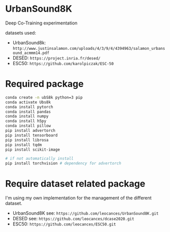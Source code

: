 # UrbanSound8K
Deep Co-Training experimentation

datasets used:
 - UrbanSound8k: `http://www.justinsalamon.com/uploads/4/3/9/4/4394963/salamon_urbansound_acmmm14.pdf`
 - DESED: `https://project.inria.fr/desed/`
 - ESC50: `https://github.com/karolpiczak/ESC-50`


# Required package
```bash
conda create -n ubS8k python=3 pip
conda activate Ubs8k
conda install pytorch
conda install pandas
conda install numpy
conda install h5py
conda install pillow
pip install advertorch
pip install tensorboard
pip install librosa
pip install tqdm
pip install scikit-image

# if not automatically install
pip install torchvision # dependency for advertorch
```

# Require dataset related package
I'm using my own implementation for the management of the different dataset.
 - UrbanSound8K see: `https://github.com/leocances/UrbanSound8K.git`
 - DESED see: `https://github.com/leocances/dcase2020.git`
 - ESC50: `https://github.com/leocances/ESC50.git`

